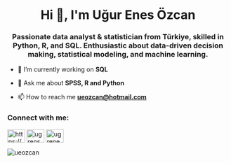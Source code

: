 <h1 align="center">Hi 👋, I'm Uğur Enes Özcan</h1>
<h3 align="center">Passionate data analyst & statistician from Türkiye, skilled in Python, R, and SQL. Enthusiastic about data-driven decision making, statistical modeling, and machine learning.</h3>

- 🔭 I’m currently working on **SQL**

- 💬 Ask me about **SPSS, R and Python**

- 📫 How to reach me **ueozcan@hotmail.com**

<h3 align="left">Connect with me:</h3>
<p align="left">
<a href="https://linkedin.com/in/www.linkedin.com/in/uğur-enes-özcan-b89989257" target="blank"><img align="center" src="https://raw.githubusercontent.com/rahuldkjain/github-profile-readme-generator/master/src/images/icons/Social/linked-in-alt.svg" alt="https://www.linkedin.com/in/uğur-enes-özcan-b89989257" height="30" width="40" /></a>
<a href="https://kaggle.com/ugrenss" target="blank"><img align="center" src="https://raw.githubusercontent.com/rahuldkjain/github-profile-readme-generator/master/src/images/icons/Social/kaggle.svg" alt="ugrenss" height="30" width="40" /></a>
<a href="https://instagram.com/ugrenesozc" target="blank"><img align="center" src="https://raw.githubusercontent.com/rahuldkjain/github-profile-readme-generator/master/src/images/icons/Social/instagram.svg" alt="ugrenesozc" height="30" width="40" /></a>
</p>
<p align="left"> <img src="https://komarev.com/ghpvc/?username=ueozcan&label=Profile%20views&color=0e75b6&style=flat" alt="ueozcan" /> </p>
